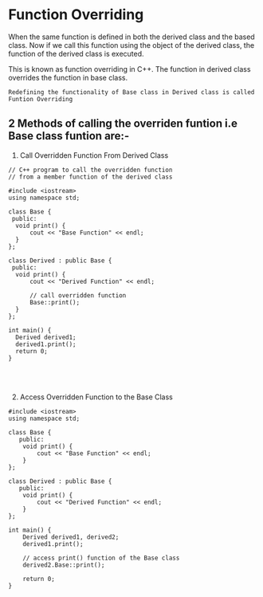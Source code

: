# Function Overriding

When the same function is defined in both the derived class and the based class. Now if we call this function using the object of the derived class, the function of the derived class is executed.

This is known as function overriding in C++. The function in derived class overrides the function in base class.

```Redefining the functionality of Base class in Derived class is called Funtion Overriding```

## 2 Methods of calling the overriden funtion i.e Base class funtion are:-

1. Call Overridden Function From Derived Class
 
  ```
  // C++ program to call the overridden function
// from a member function of the derived class

#include <iostream>
using namespace std;

class Base {
   public:
    void print() {
        cout << "Base Function" << endl;
    }
};

class Derived : public Base {
   public:
    void print() {
        cout << "Derived Function" << endl;

        // call overridden function
        Base::print();
    }
};

int main() {
    Derived derived1;
    derived1.print();
    return 0;
}
  ```
  <br>
  <br>
 
2. Access Overridden Function to the Base Class

```
#include <iostream>
using namespace std;

class Base {
   public:
    void print() {
        cout << "Base Function" << endl;
    }
};

class Derived : public Base {
   public:
    void print() {
        cout << "Derived Function" << endl;
    }
};

int main() {
    Derived derived1, derived2;
    derived1.print();

    // access print() function of the Base class
    derived2.Base::print();

    return 0;
}
```
